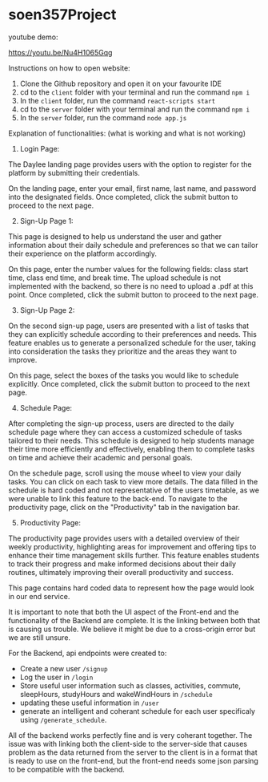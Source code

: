 # soen357Project

youtube demo:

https://youtu.be/Nu4H1065Gqg

Instructions on how to open website:

1. Clone the Github repository and open it on your favourite IDE
2. cd to the `client` folder with your terminal and run the command `npm i`
3. In the `client` folder, run the command `react-scripts start`
4. cd to the `server` folder with your terminal and run the command `npm i`
5. In the `server` folder, run the command `node app.js`


Explanation of functionalities: (what is working and what is not working)

1. Login Page:

The Daylee landing page provides users with the option to register for the platform by submitting their credentials.

On the landing page, enter your email, first name, last name, and password into the designated fields. Once completed, click the submit button to proceed to the next page.

2. Sign-Up Page 1:

This page is designed to help us understand the user and gather information about their daily schedule and preferences so that we can tailor their experience on the platform accordingly.

On this page, enter the number values for the following fields: class start time, class end time, and break time. The upload schedule is not implemented with the backend, so there is no need to upload a .pdf at this point. Once completed, click the submit button to proceed to the next page.

3. Sign-Up Page 2:

On the second sign-up page, users are presented with a list of tasks that they can explicitly schedule according to their preferences and needs. This feature enables us to generate a personalized schedule for the user, taking into consideration the tasks they prioritize and the areas they want to improve.

On this page, select the boxes of the tasks you would like to schedule explicitly. Once completed, click the submit button to proceed to the next page.

4. Schedule Page:

After completing the sign-up process, users are directed to the daily schedule page where they can access a customized schedule of tasks tailored to their needs. This schedule is designed to help students manage their time more efficiently and effectively, enabling them to complete tasks on time and achieve their academic and personal goals.

On the schedule page, scroll using the mouse wheel to view your daily tasks. You can click on each task to view more details. The data filled in the schedule is hard coded and not representative of the users timetable, as we were unable to link this feature to the back-end. To navigate to the productivity page, click on the "Productivity" tab in the navigation bar.

5. Productivity Page:

The productivity page provides users with a detailed overview of their weekly productivity, highlighting areas for improvement and offering tips to enhance their time management skills further. This feature enables students to track their progress and make informed decisions about their daily routines, ultimately improving their overall productivity and success.

This page contains hard coded data to represent how the page would look in our end service.


It is important to note that both the UI aspect of the Front-end and the functionality of the Backend are complete. It is the linking between both that is causing us trouble. We believe it might be due to a cross-origin error but we are still unsure.

For the Backend, api endpoints were created to:

  - Create a new user `/signup`
  - Log the user in `/login`
  - Store useful user information such as classes, activities, commute, sleepHours, studyHours and wakeWindHours in `/schedule`
  - updating these useful information in `/user`
  - generate an intelligent and coherant schedule for each user specificaly using `/generate_schedule`.

All of the backend works perfectly fine and is very coherant together. The issue was with linking both the client-side to the server-side that causes problem as the data returned from the server to the client is in a format that is ready to use on the front-end, but the front-end needs some json parsing to be compatible with the backend.
